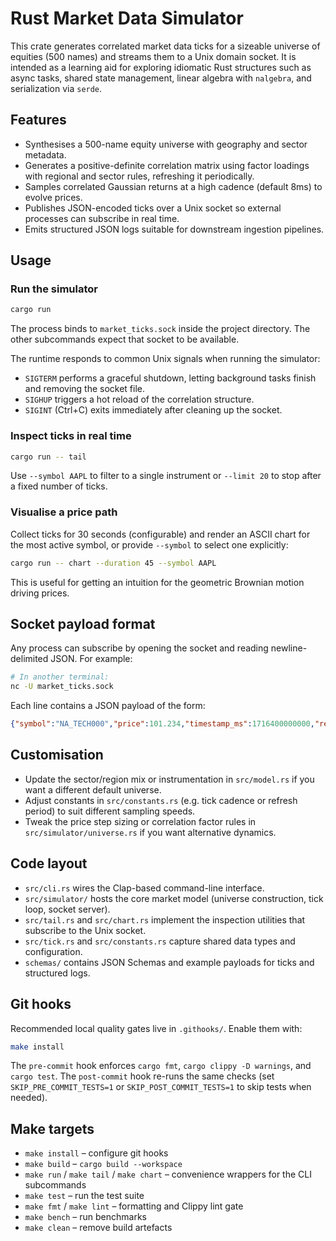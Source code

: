 # Rust Market Data Simulator

This crate generates correlated market data ticks for a sizeable universe of equities (500 names) and streams them to a Unix domain socket. It is intended as a learning aid for exploring idiomatic Rust structures such as async tasks, shared state management, linear algebra with `nalgebra`, and serialization via `serde`.

## Features

- Synthesises a 500-name equity universe with geography and sector metadata.
- Generates a positive-definite correlation matrix using factor loadings with regional and sector rules, refreshing it periodically.
- Samples correlated Gaussian returns at a high cadence (default 8ms) to evolve prices.
- Publishes JSON-encoded ticks over a Unix socket so external processes can subscribe in real time.
- Emits structured JSON logs suitable for downstream ingestion pipelines.

## Usage

### Run the simulator

```bash
cargo run
```

The process binds to `market_ticks.sock` inside the project directory. The other subcommands expect that socket to be available.

The runtime responds to common Unix signals when running the simulator:

- `SIGTERM` performs a graceful shutdown, letting background tasks finish and removing the socket file.
- `SIGHUP` triggers a hot reload of the correlation structure.
- `SIGINT` (Ctrl+C) exits immediately after cleaning up the socket.

### Inspect ticks in real time

```bash
cargo run -- tail
```

Use `--symbol AAPL` to filter to a single instrument or `--limit 20` to stop after a fixed number of ticks.

### Visualise a price path

Collect ticks for 30 seconds (configurable) and render an ASCII chart for the most active symbol, or provide `--symbol` to select one explicitly:

```bash
cargo run -- chart --duration 45 --symbol AAPL
```

This is useful for getting an intuition for the geometric Brownian motion driving prices.

## Socket payload format

Any process can subscribe by opening the socket and reading newline-delimited JSON. For example:

```bash
# In another terminal:
nc -U market_ticks.sock
```

Each line contains a JSON payload of the form:

```json
{"symbol":"NA_TECH000","price":101.234,"timestamp_ms":1716400000000,"region":"north_america","sector":"technology"}
```

## Customisation

- Update the sector/region mix or instrumentation in `src/model.rs` if you want a different default universe.
- Adjust constants in `src/constants.rs` (e.g. tick cadence or refresh period) to suit different sampling speeds.
- Tweak the price step sizing or correlation factor rules in `src/simulator/universe.rs` if you want alternative dynamics.

## Code layout

- `src/cli.rs` wires the Clap-based command-line interface.
- `src/simulator/` hosts the core market model (universe construction, tick loop, socket server).
- `src/tail.rs` and `src/chart.rs` implement the inspection utilities that subscribe to the Unix socket.
- `src/tick.rs` and `src/constants.rs` capture shared data types and configuration.
- `schemas/` contains JSON Schemas and example payloads for ticks and structured logs.

## Git hooks

Recommended local quality gates live in `.githooks/`. Enable them with:

```bash
make install
```

The `pre-commit` hook enforces `cargo fmt`, `cargo clippy -D warnings`, and `cargo test`. The `post-commit` hook re-runs the same checks (set `SKIP_PRE_COMMIT_TESTS=1` or `SKIP_POST_COMMIT_TESTS=1` to skip tests when needed).

## Make targets

- `make install` – configure git hooks
- `make build` – `cargo build --workspace`
- `make run` / `make tail` / `make chart` – convenience wrappers for the CLI subcommands
- `make test` – run the test suite
- `make fmt` / `make lint` – formatting and Clippy lint gate
- `make bench` – run benchmarks
- `make clean` – remove build artefacts
